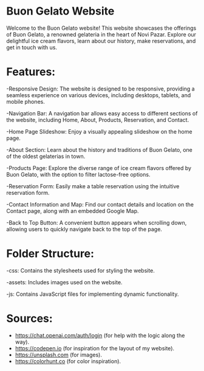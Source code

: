 # Buon Gelato Website
Welcome to the Buon Gelato website! This website showcases the offerings of Buon Gelato, a renowned gelateria in the heart of Novi Pazar. Explore our delightful ice cream flavors, learn about our history, make reservations, and get in touch with us.

# Features:
-Responsive Design: The website is designed to be responsive, providing a seamless experience on various devices, including desktops, tablets, and mobile phones.

-Navigation Bar: A navigation bar allows easy access to different sections of the website, including Home, About, Products, Reservation, and Contact.

-Home Page Slideshow: Enjoy a visually appealing slideshow on the home page.

-About Section: Learn about the history and traditions of Buon Gelato, one of the oldest gelaterias in town.

-Products Page: Explore the diverse range of ice cream flavors offered by Buon Gelato, with the option to filter lactose-free options.

-Reservation Form: Easily make a table reservation using the intuitive reservation form.

-Contact Information and Map: Find our contact details and location on the Contact page, along with an embedded Google Map.

-Back to Top Button: A convenient button appears when scrolling down, allowing users to quickly navigate back to the top of the page.

# Folder Structure:
-css: Contains the stylesheets used for styling the website.

-assets: Includes images used on the website.

-js: Contains JavaScript files for implementing dynamic functionality.

# Sources:
- https://chat.openai.com/auth/login (for help with the logic along the way).
- https://codepen.io (for inspiration for the layout of my website).
- https://unsplash.com (for images).
- https://colorhunt.co (for color inspiration).


